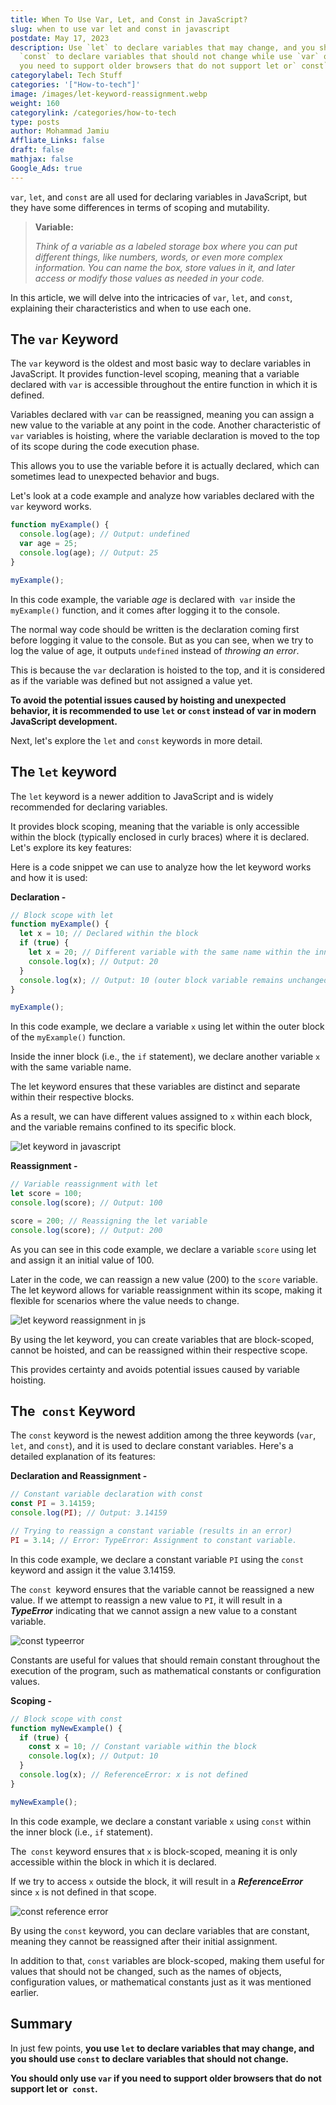 ```yaml
---
title: When To Use Var, Let, and Const in JavaScript?
slug: when to use var let and const in javascript
postdate: May 17, 2023
description: Use `let` to declare variables that may change, and you should use
  `const` to declare variables that should not change while use `var` only if
  you need to support older browsers that do not support let or` const`.
categorylabel: Tech Stuff
categories: '["How-to-tech"]'
image: /images/let-keyword-reassignment.webp
weight: 160
categorylink: /categories/how-to-tech
type: posts
author: Mohammad Jamiu
Affliate_Links: false
draft: false
mathjax: false
Google_Ads: true
---
```

`var`, `let`, and `const` are all used for declaring variables in JavaScript, but they have some differences in terms of scoping and mutability. 

> **Variable:**
>
> *Think of a variable as a labeled storage box where you can put different things, like numbers, words, or even more complex information. You can name the box, store values in it, and later access or modify those values as needed in your code.*

In this article, we will delve into the intricacies of `var`, `let`, and `const`, explaining their characteristics and when to use each one.

## The `var` Keyword

The `var` keyword is the oldest and most basic way to declare variables in JavaScript. It provides function-level scoping, meaning that a variable declared with `var` is accessible throughout the entire function in which it is defined. 

Variables declared with `var` can be reassigned, meaning you can assign a new value to the variable at any point in the code. Another characteristic of `var` variables is hoisting, where the variable declaration is moved to the top of its scope during the code execution phase. 

This allows you to use the variable before it is actually declared, which can sometimes lead to unexpected behavior and bugs.

Let's look at a code example and analyze how variables declared with the `var` keyword works.

```javascript
function myExample() {
  console.log(age); // Output: undefined
  var age = 25;
  console.log(age); // Output: 25
}

myExample();

```

In this code example, the variable *age* is declared with` var` inside the `myExample()` function, and it comes after logging it to the console.

The normal way code should be written is the declaration coming first before logging it value to the console. But as you can see, when we try to log the value of age, it outputs `undefined` instead of *throwing an error*. 

This is because the `var` declaration is hoisted to the top, and it is considered as if the variable was defined but not assigned a value yet.

**To avoid the potential issues caused by hoisting and unexpected behavior, it is recommended to use `let` or `const` instead of var in modern JavaScript development.**

Next, let's explore the `let` and `const` keywords in more detail.



## The `let` keyword

The `let` keyword is a newer addition to JavaScript and is widely recommended for declaring variables. 

It provides block scoping, meaning that the variable is only accessible within the block (typically enclosed in curly braces) where it is declared. Let's explore its key features:

Here is a code snippet we can use to analyze how the let keyword works and how it is used:

**Declaration -**

```javascript
// Block scope with let
function myExample() {
  let x = 10; // Declared within the block
  if (true) {
    let x = 20; // Different variable with the same name within the inner block
    console.log(x); // Output: 20
  }
  console.log(x); // Output: 10 (outer block variable remains unchanged)
}

myExample();

```

In this code example, we declare a variable `x` using let within the outer block of the `myExample()` function. 

Inside the inner block (i.e., the `if` statement), we declare another variable `x` with the same variable name. 

The let keyword ensures that these variables are distinct and separate within their respective blocks. 

As a result, we can have different values assigned to `x` within each block, and the variable remains confined to its specific block.

![let keyword in javascript](/images/let-keyword.webp "let keyword in javascript")



**Reassignment -**

```javascript
// Variable reassignment with let
let score = 100;
console.log(score); // Output: 100

score = 200; // Reassigning the let variable
console.log(score); // Output: 200

```

As you can see in this code example, we declare a variable `score` using let and assign it an initial value of 100. 

Later in the code, we can reassign a new value (200) to the `score` variable. The let keyword allows for variable reassignment within its scope, making it flexible for scenarios where the value needs to change.

![let keyword reassignment in js](/images/let-keyword-reassignment.webp "let keyword reassignment in js")

By using the let keyword, you can create variables that are block-scoped, cannot be hoisted, and can be reassigned within their respective scope. 

This provides certainty and avoids potential issues caused by variable hoisting.

## The` const` Keyword

The `const` keyword is the newest addition among the three keywords (`var`, ⁣` let`, and `const`), and it is used to declare constant variables. Here's a detailed explanation of its features:

**Declaration and Reassignment -** 

```javascript
// Constant variable declaration with const
const PI = 3.14159;
console.log(PI); // Output: 3.14159

// Trying to reassign a constant variable (results in an error)
PI = 3.14; // Error: TypeError: Assignment to constant variable.

```

In this code example, we declare a constant variable `PI` using the `const` keyword and assign it the value 3.14159. 

The `const `keyword ensures that the variable cannot be reassigned a new value. If we attempt to reassign a new value to `PI`, it will result in a ***TypeError*** indicating that we cannot assign a new value to a constant variable. 

![const typeerror](/images/const-typeerror.webp "const typeerror")

Constants are useful for values that should remain constant throughout the execution of the program, such as mathematical constants or configuration values.

**Scoping -**

```javascript
// Block scope with const
function myNewExample() {
  if (true) {
    const x = 10; // Constant variable within the block
    console.log(x); // Output: 10
  }
  console.log(x); // ReferenceError: x is not defined
}

myNewExample();

```

In this code example, we declare a constant variable `x` using `const` within the inner block (i.e., `if` statement). 

The` const` keyword ensures that `x` is block-scoped, meaning it is only accessible within the block in which it is declared. 

If we try to access `x` outside the block, it will result in a ***ReferenceError*** since `x` is not defined in that scope.

![const reference error](/images/referror-const.webp "const reference error")

By using the `const` keyword, you can declare variables that are constant, meaning they cannot be reassigned after their initial assignment. 

In addition to that, `const` variables are block-scoped, making them useful for values that should not be changed, such as the names of objects, configuration values, or mathematical constants just as it was mentioned earlier.

## Summary

In just few points, **you use `let` to declare variables that may change, and you should use `const` to declare variables that should not change.** 

**You should only use `var` if you need to support older browsers that do not support let or` const`.**